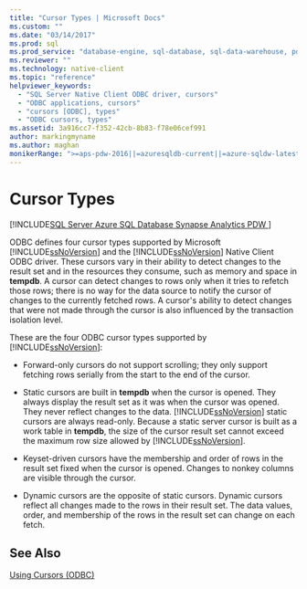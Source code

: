 ```yaml
---
title: "Cursor Types | Microsoft Docs"
ms.custom: ""
ms.date: "03/14/2017"
ms.prod: sql
ms.prod_service: "database-engine, sql-database, sql-data-warehouse, pdw"
ms.reviewer: ""
ms.technology: native-client
ms.topic: "reference"
helpviewer_keywords: 
  - "SQL Server Native Client ODBC driver, cursors"
  - "ODBC applications, cursors"
  - "cursors [ODBC], types"
  - "ODBC cursors, types"
ms.assetid: 3a916cc7-f352-42cb-8b83-f78e06cef991
author: markingmyname
ms.author: maghan
monikerRange: ">=aps-pdw-2016||=azuresqldb-current||=azure-sqldw-latest||>=sql-server-2016||=sqlallproducts-allversions||>=sql-server-linux-2017||=azuresqldb-mi-current"
---
```

# Cursor Types
[!INCLUDE[SQL Server Azure SQL Database Synapse Analytics PDW ](../../includes/applies-to-version/sql-asdb-asdbmi-asdw-pdw.md)]

  ODBC defines four cursor types supported by Microsoft [!INCLUDE[ssNoVersion](../../includes/ssnoversion-md.md)] and the [!INCLUDE[ssNoVersion](../../includes/ssnoversion-md.md)] Native Client ODBC driver. These cursors vary in their ability to detect changes to the result set and in the resources they consume, such as memory and space in **tempdb**. A cursor can detect changes to rows only when it tries to refetch those rows; there is no way for the data source to notify the cursor of changes to the currently fetched rows. A cursor's ability to detect changes that were not made through the cursor is also influenced by the transaction isolation level.  
  
 These are the four ODBC cursor types supported by [!INCLUDE[ssNoVersion](../../includes/ssnoversion-md.md)]:  
  
-   Forward-only cursors do not support scrolling; they only support fetching rows serially from the start to the end of the cursor.  
  
-   Static cursors are built in **tempdb** when the cursor is opened. They always display the result set as it was when the cursor was opened. They never reflect changes to the data. [!INCLUDE[ssNoVersion](../../includes/ssnoversion-md.md)] static cursors are always read-only. Because a static server cursor is built as a work table in **tempdb**, the size of the cursor result set cannot exceed the maximum row size allowed by [!INCLUDE[ssNoVersion](../../includes/ssnoversion-md.md)].  
  
-   Keyset-driven cursors have the membership and order of rows in the result set fixed when the cursor is opened. Changes to nonkey columns are visible through the cursor.  
  
-   Dynamic cursors are the opposite of static cursors. Dynamic cursors reflect all changes made to the rows in their result set. The data values, order, and membership of the rows in the result set can change on each fetch.  
  
## See Also  
 [Using Cursors &#40;ODBC&#41;](../../relational-databases/native-client-odbc-cursors/using-cursors-odbc.md)  
  
  
